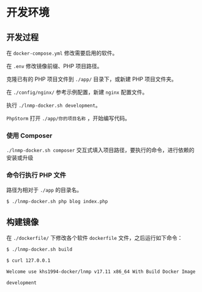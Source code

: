 # 开发环境

## 开发过程

在 `docker-compose.yml` 修改需要启用的软件。

在 `.env` 修改镜像前缀、PHP 项目路径。

克隆已有的 PHP 项目文件到 `./app/` 目录下，或新建 PHP 项目文件夹。

在 `./config/nginx/` 参考示例配置，新建 `nginx` 配置文件。

执行 `./lnmp-docker.sh development`。

`PhpStorm` 打开 `./app/你的项目名称` ，开始编写代码。

### 使用 Composer

`./lnmp-docker.sh composer` 交互式填入项目路径，要执行的命令，进行依赖的安装或升级

### 命令行执行 PHP 文件

路径为相对于 `./app` 的目录名。

```bash
$ ./lnmp-docker.sh php blog index.php
```

## 构建镜像

在 `./dockerfile/` 下修改各个软件 `dockerfile` 文件，之后运行如下命令：

```bash
$ ./lnmp-docker.sh build

$ curl 127.0.0.1

Welcome use khs1994-docker/lnmp v17.11 x86_64 With Build Docker Image

development

```
